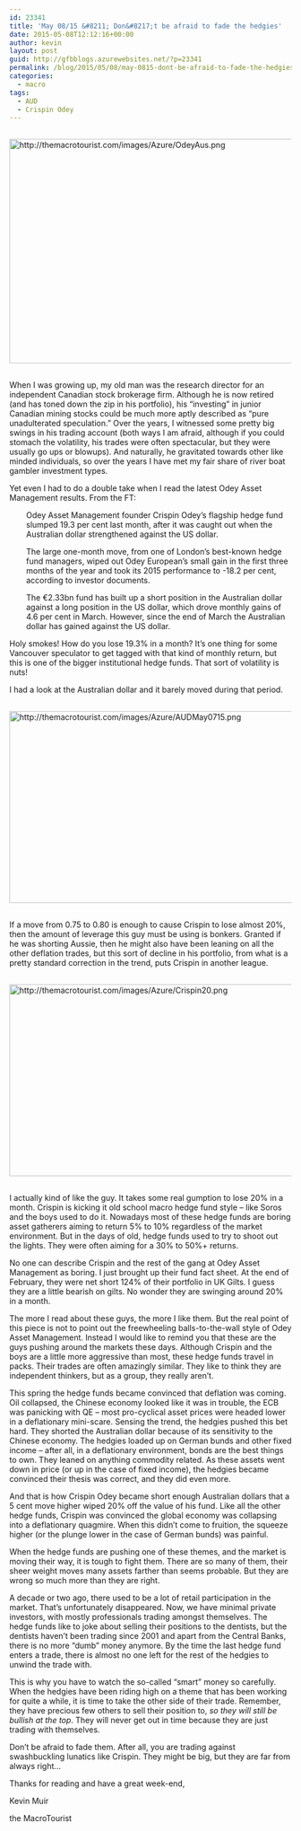 ```yaml
---
id: 23341
title: 'May 08/15 &#8211; Don&#8217;t be afraid to fade the hedgies'
date: 2015-05-08T12:12:16+00:00
author: kevin
layout: post
guid: http://gfbblogs.azurewebsites.net/?p=23341
permalink: /blog/2015/05/08/may-0815-dont-be-afraid-to-fade-the-hedgies-2/
categories:
  - macro
tags:
  - AUD
  - Crispin Odey
---
```


  <img src="http://themacrotourist.com/images/Azure/OdeyAus.png" alt="http://themacrotourist.com/images/Azure/OdeyAus.png" style="margin:30px auto;display:block;" width="600" height="400">

When I was growing up, my old man was the research director for an independent Canadian stock brokerage firm. Although he is now retired (and has toned down the zip in his portfolio), his &#8220;investing&#8221; in junior Canadian mining stocks could be much more aptly described as &#8220;pure unadulterated speculation.&#8221; Over the years, I witnessed some pretty big swings in his trading account (both ways I am afraid, although if you could stomach the volatility, his trades were often spectacular, but they were usually go ups or blowups). And naturally, he gravitated towards other like minded individuals, so over the years I have met my fair share of river boat gambler investment types.

Yet even I had to do a double take when I read the latest Odey Asset Management results. From the FT:

<p style="padding-left: 30px;">
  Odey Asset Management founder Crispin Odey’s flagship hedge fund slumped 19.3 per cent last month, after it was caught out when the Australian dollar strengthened against the US dollar.
</p>

<p style="padding-left: 30px;">
  The large one-month move, from one of London’s best-known hedge fund managers, wiped out Odey European’s small gain in the first three months of the year and took its 2015 performance to -18.2 per cent, according to investor documents.
</p>

<p style="padding-left: 30px;">
  The €2.33bn fund has built up a short position in the Australian dollar against a long position in the US dollar, which drove monthly gains of 4.6 per cent in March. However, since the end of March the Australian dollar has gained against the US dollar.
</p>

Holy smokes! How do you lose 19.3% in a month? It&#8217;s one thing for some Vancouver speculator to get tagged with that kind of monthly return, but this is one of the bigger institutional hedge funds. That sort of volatility is nuts!

I had a look at the Australian dollar and it barely moved during that period.


  <img src="http://themacrotourist.com/images/Azure/AUDMay0715.png" alt="http://themacrotourist.com/images/Azure/AUDMay0715.png" style="margin:30px auto;display:block;" width="600" height="342">

If a move from 0.75 to 0.80 is enough to cause Crispin to lose almost 20%, then the amount of leverage this guy must be using is bonkers. Granted if he was shorting Aussie, then he might also have been leaning on all the other deflation trades, but this sort of decline in his portfolio, from what is a pretty standard correction in the trend, puts Crispin in another league.


  <img src="http://themacrotourist.com/images/Azure/Crispin20.png" alt="http://themacrotourist.com/images/Azure/Crispin20.png" style="margin:30px auto;display:block;" width="600" height="342">

I actually kind of like the guy. It takes some real gumption to lose 20% in a month. Crispin is kicking it old school macro hedge fund style &#8211; like Soros and the boys used to do it. Nowadays most of these hedge funds are boring asset gatherers aiming to return 5% to 10% regardless of the market environment. But in the days of old, hedge funds used to try to shoot out the lights. They were often aiming for a 30% to 50%+ returns.

No one can describe Crispin and the rest of the gang at Odey Asset Management as boring. I just brought up their fund fact sheet. At the end of February, they were net short 124% of their portfolio in UK Gilts. I guess they are a little bearish on gilts. No wonder they are swinging around 20% in a month.

The more I read about these guys, the more I like them. But the real point of this piece is not to point out the freewheeling balls-to-the-wall style of Odey Asset Management. Instead I would like to remind you that these are the guys pushing around the markets these days. Although Crispin and the boys are a little more aggressive than most, these hedge funds travel in packs. Their trades are often amazingly similar. They like to think they are independent thinkers, but as a group, they really aren&#8217;t.

This spring the hedge funds became convinced that deflation was coming. Oil collapsed, the Chinese economy looked like it was in trouble, the ECB was panicking with QE &#8211; most pro-cyclical asset prices were headed lower in a deflationary mini-scare. Sensing the trend, the hedgies pushed this bet hard. They shorted the Australian dollar because of its sensitivity to the Chinese economy. The hedgies loaded up on German bunds and other fixed income &#8211; after all, in a deflationary environment, bonds are the best things to own. They leaned on anything commodity related. As these assets went down in price (or up in the case of fixed income), the hedgies became convinced their thesis was correct, and they did even more.

And that is how Crispin Odey became short enough Australian dollars that a 5 cent move higher wiped 20% off the value of his fund. Like all the other hedge funds, Crispin was convinced the global economy was collapsing into a deflationary quagmire. When this didn&#8217;t come to fruition, the squeeze higher (or the plunge lower in the case of German bunds) was painful.

When the hedge funds are pushing one of these themes, and the market is moving their way, it is tough to fight them. There are so many of them, their sheer weight moves many assets farther than seems probable. But they are wrong so much more than they are right.

A decade or two ago, there used to be a lot of retail participation in the market. That&#8217;s unfortunately disappeared. Now, we have minimal private investors, with mostly professionals trading amongst themselves. The hedge funds like to joke about selling their positions to the dentists, but the dentists haven&#8217;t been trading since 2001 and apart from the Central Banks, there is no more &#8220;dumb&#8221; money anymore. By the time the last hedge fund enters a trade, there is almost no one left for the rest of the hedgies to unwind the trade with.

This is why you have to watch the so-called &#8220;smart&#8221; money so carefully. When the hedgies have been riding high on a theme that has been working for quite a while, it is time to take the other side of their trade. Remember, they have precious few others to sell their position to, _so they will still be bullish at the top_. They will never get out in time because they are just trading with themselves.

Don&#8217;t be afraid to fade them. After all, you are trading against swashbuckling lunatics like Crispin. They might be big, but they are far from always right&#8230;

Thanks for reading and have a great week-end,
  
Kevin Muir
  
the MacroTourist